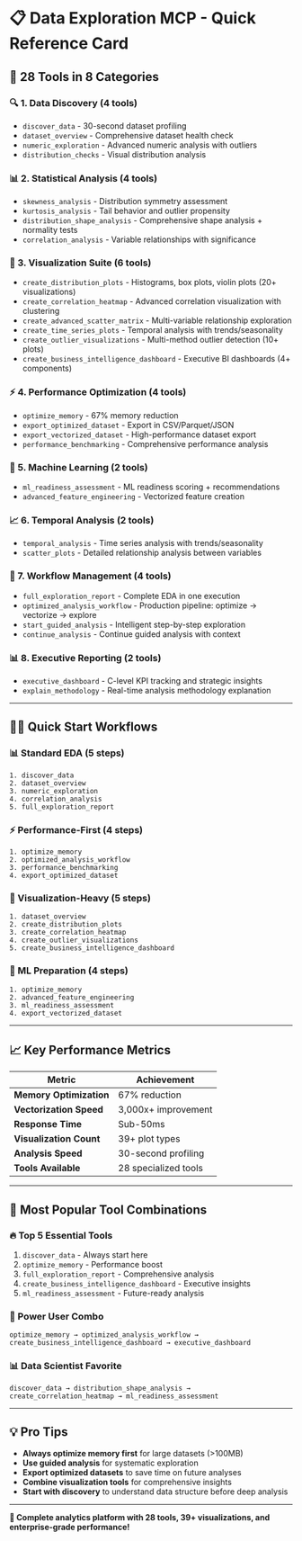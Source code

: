 # 📋 Data Exploration MCP - Quick Reference Card

## 🚀 **28 Tools in 8 Categories**

### **🔍 1. Data Discovery (4 tools)**
- `discover_data` - 30-second dataset profiling
- `dataset_overview` - Comprehensive dataset health check
- `numeric_exploration` - Advanced numeric analysis with outliers
- `distribution_checks` - Visual distribution analysis

### **📊 2. Statistical Analysis (4 tools)**
- `skewness_analysis` - Distribution symmetry assessment
- `kurtosis_analysis` - Tail behavior and outlier propensity
- `distribution_shape_analysis` - Comprehensive shape analysis + normality tests
- `correlation_analysis` - Variable relationships with significance

### **🎨 3. Visualization Suite (6 tools)**
- `create_distribution_plots` - Histograms, box plots, violin plots (20+ visualizations)
- `create_correlation_heatmap` - Advanced correlation visualization with clustering
- `create_advanced_scatter_matrix` - Multi-variable relationship exploration
- `create_time_series_plots` - Temporal analysis with trends/seasonality
- `create_outlier_visualizations` - Multi-method outlier detection (10+ plots)
- `create_business_intelligence_dashboard` - Executive BI dashboards (4+ components)

### **⚡ 4. Performance Optimization (4 tools)**
- `optimize_memory` - 67% memory reduction
- `export_optimized_dataset` - Export in CSV/Parquet/JSON
- `export_vectorized_dataset` - High-performance dataset export
- `performance_benchmarking` - Comprehensive performance analysis

### **🤖 5. Machine Learning (2 tools)**
- `ml_readiness_assessment` - ML readiness scoring + recommendations
- `advanced_feature_engineering` - Vectorized feature creation

### **📈 6. Temporal Analysis (2 tools)**
- `temporal_analysis` - Time series analysis with trends/seasonality
- `scatter_plots` - Detailed relationship analysis between variables

### **🎯 7. Workflow Management (4 tools)**
- `full_exploration_report` - Complete EDA in one execution
- `optimized_analysis_workflow` - Production pipeline: optimize → vectorize → explore
- `start_guided_analysis` - Intelligent step-by-step exploration
- `continue_analysis` - Continue guided analysis with context

### **📊 8. Executive Reporting (2 tools)**
- `executive_dashboard` - C-level KPI tracking and strategic insights
- `explain_methodology` - Real-time analysis methodology explanation

---

## 🏃‍♂️ **Quick Start Workflows**

### **📊 Standard EDA (5 steps)**
```
1. discover_data
2. dataset_overview  
3. numeric_exploration
4. correlation_analysis
5. full_exploration_report
```

### **⚡ Performance-First (4 steps)**
```
1. optimize_memory
2. optimized_analysis_workflow
3. performance_benchmarking
4. export_optimized_dataset
```

### **🎨 Visualization-Heavy (5 steps)**
```
1. dataset_overview
2. create_distribution_plots
3. create_correlation_heatmap
4. create_outlier_visualizations
5. create_business_intelligence_dashboard
```

### **🤖 ML Preparation (4 steps)**
```
1. optimize_memory
2. advanced_feature_engineering
3. ml_readiness_assessment
4. export_vectorized_dataset
```

---

## 📈 **Key Performance Metrics**

| Metric | Achievement |
|--------|-------------|
| **Memory Optimization** | 67% reduction |
| **Vectorization Speed** | 3,000x+ improvement |
| **Response Time** | Sub-50ms |
| **Visualization Count** | 39+ plot types |
| **Analysis Speed** | 30-second profiling |
| **Tools Available** | 28 specialized tools |

---

## 🎯 **Most Popular Tool Combinations**

### **🔥 Top 5 Essential Tools**
1. `discover_data` - Always start here
2. `optimize_memory` - Performance boost
3. `full_exploration_report` - Comprehensive analysis
4. `create_business_intelligence_dashboard` - Executive insights
5. `ml_readiness_assessment` - Future-ready analysis

### **🚀 Power User Combo**
```
optimize_memory → optimized_analysis_workflow → 
create_business_intelligence_dashboard → executive_dashboard
```

### **📊 Data Scientist Favorite**
```
discover_data → distribution_shape_analysis → 
create_correlation_heatmap → ml_readiness_assessment
```

---

## 💡 **Pro Tips**

- **Always optimize memory first** for large datasets (>100MB)
- **Use guided analysis** for systematic exploration
- **Export optimized datasets** to save time on future analyses
- **Combine visualization tools** for comprehensive insights
- **Start with discovery** to understand data structure before deep analysis

---

**🎉 Complete analytics platform with 28 tools, 39+ visualizations, and enterprise-grade performance!**
